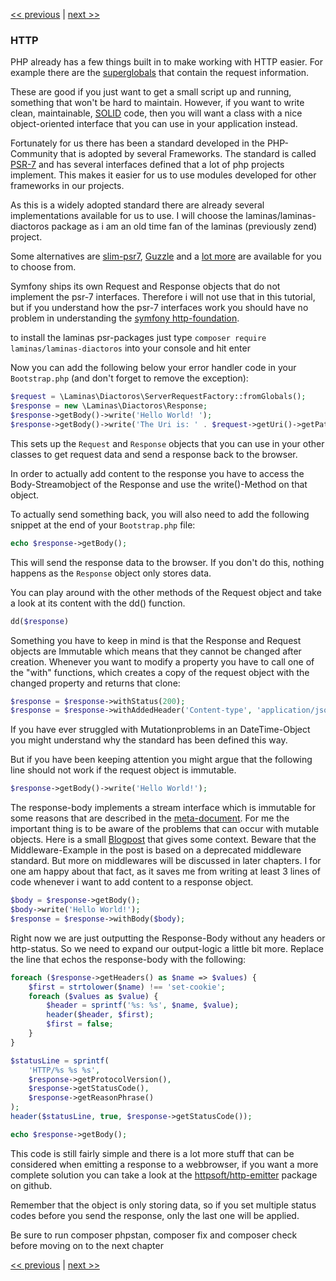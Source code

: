 [<< previous](04-development-helpers.md) | [next >>](06-router.md)

### HTTP

PHP already has a few things built in to make working with HTTP easier. For example there are the
[superglobals](http://php.net/manual/en/language.variables.superglobals.php) that contain the request information.

These are good if you just want to get a small script up and running, something that won't be hard to maintain. However,
if you want to write clean, maintainable, [SOLID](http://en.wikipedia.org/wiki/SOLID_%28object-oriented_design%29) code,
then you will want a class with a nice object-oriented interface that you can use in your application instead.

Fortunately for us there has been a standard developed in the PHP-Community that is adopted by several Frameworks. The
standard is called [PSR-7](https://www.php-fig.org/psr/psr-7/) and has several interfaces defined that a lot of php
projects implement. This makes it easier for us to use modules developed for other frameworks in our projects.

As this is a widely adopted standard there are already several implementations available for us to use. I will choose
the laminas/laminas-diactoros package as i am an old time fan of the laminas (previously zend) project.

Some alternatives are [slim-psr7](https://github.com/slimphp/Slim-Psr7), [Guzzle](https://github.com/guzzle/psr7) and a
[lot more](https://packagist.org/providers/psr/http-message-implementation) are available for you to choose from.

Symfony ships its own Request and Response objects that do not implement the psr-7 interfaces. Therefore i will not use
that in this tutorial, but if you understand how the psr-7 interfaces work you should have no problem in understanding
the [symfony http-foundation](https://symfony.com/doc/current/components/http_foundation.html#request).


to install the laminas psr-packages just type `composer require laminas/laminas-diactoros` into your console and hit
enter

Now you can add the following below your error handler code in your `Bootstrap.php` (and don't forget to remove the exception):

```php
$request = \Laminas\Diactoros\ServerRequestFactory::fromGlobals();
$response = new \Laminas\Diactoros\Response;
$response->getBody()->write('Hello World! ');
$response->getBody()->write('The Uri is: ' . $request->getUri()->getPath());
```

This sets up the `Request` and `Response` objects that you can use in your other classes to get request data and send a response back to the browser.

In order to actually add content to the response you have to access the Body-Streamobject of the Response and use the
write()-Method on that object.


To actually send something back, you will also need to add the following snippet at the end of your `Bootstrap.php` file:

```php
echo $response->getBody();
```

This will send the response data to the browser. If you don't do this, nothing happens as the `Response` object only
stores data. 

You can play around with the other methods of the Request object and take a look at its content with the dd() function.

```php
dd($response)
```

Something you have to keep in mind is that the Response and Request objects are Immutable which means that they cannot
be changed after creation. Whenever you want to modify a property you have to call one of the "with" functions, which
creates a copy of the request object with the changed property and returns that clone:

```php
$response = $response->withStatus(200);
$response = $response->withAddedHeader('Content-type', 'application/json');
```

If you have ever struggled with Mutationproblems in an DateTime-Object you might understand why the standard has been
defined this way.

But if you have been keeping attention you might argue that the following line should not work if the request object is
immutable.

```php
$response->getBody()->write('Hello World!');
```

The response-body implements a stream interface which is immutable for some reasons that are described in the 
[meta-document](https://www.php-fig.org/psr/psr-7/meta/#why-are-streams-mutable). For me the important thing is to be
aware of the problems that can occur with mutable objects. Here is a small [Blogpost](http://andrew.carterlunn.co.uk/programming/2016/05/22/psr-7-is-not-immutable.html) that gives some context. Beware that the Middleware-Example in 
the post is based on a deprecated middleware standard. But more on middlewares will be discussed in later chapters.
I for one am happy about that fact, as it saves me from writing at least 3 lines of code whenever i want to add content
to a response object.

```php
$body = $response->getBody();
$body->write('Hello World!');
$response = $response->withBody($body);
```

Right now we are just outputting the Response-Body without any headers or http-status. So we need to expand our
output-logic a little bit more. Replace the line that echos the response-body with the following:

```php
foreach ($response->getHeaders() as $name => $values) {
    $first = strtolower($name) !== 'set-cookie';
    foreach ($values as $value) {
        $header = sprintf('%s: %s', $name, $value);
        header($header, $first);
        $first = false;
    }
}

$statusLine = sprintf(
    'HTTP/%s %s %s',
    $response->getProtocolVersion(),
    $response->getStatusCode(),
    $response->getReasonPhrase()
);
header($statusLine, true, $response->getStatusCode());

echo $response->getBody();
```

This code is still fairly simple and there is a lot more stuff that can be considered when emitting a response to a 
webbrowser, if you want a more complete solution you can take a look at the [httpsoft/http-emitter](https://github.com/httpsoft/http-emitter/blob/master/src/SapiEmitter.php) package on github.

Remember that the object is only storing data, so if you set multiple status codes before you send the response, only the last one will be applied.

Be sure to run composer phpstan, composer fix and composer check before moving on to the next chapter


[<< previous](04-development-helpers.md) | [next >>](06-router.md)
